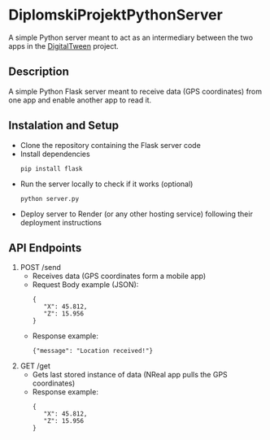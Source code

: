 # DiplomskiProjektPythonServer
A simple Python server meant to act as an intermediary between the two apps in the [DigitalTween](https://github.com/BMajeric/DigitalTweenNreal) project.
## Description
A simple Python Flask server meant to receive data (GPS coordinates) from one app and enable another app to read it.
## Instalation and Setup
- Clone the repository containing the Flask server code
- Install dependencies
  ```
  pip install flask
  ```
- Run the server locally to check if it works (optional)
  ```
  python server.py
  ```
- Deploy server to Render (or any other hosting service) following their deployment instructions
## API Endpoints
1. POST /send
   - Receives data (GPS coordinates form a mobile app)
   - Request Body example (JSON):
     ```
     {
        "X": 45.812,
        "Z": 15.956
     }
     ```
   - Response example:
     ```
     {"message": "Location received!"}
     ```
2. GET /get
   - Gets last stored instance of data (NReal app pulls the GPS coordinates)
   - Response example:
     ```
     {
        "X": 45.812,
        "Z": 15.956
     }
     ```
